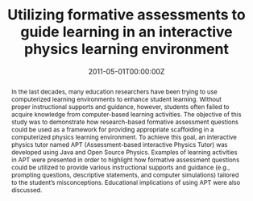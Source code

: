 ---
abstract: In the last decades, many education researchers have been trying to use computerized learning environments to enhance student learning. Without proper instructional supports and guidance, however, students often failed to acquire knowledge from computer-based learning activities. The objective of this study was to demonstrate how research-based formative assessment questions could be used as a framework for providing appropriate scaffolding in a computerized physics learning environment. To achieve this goal, an interactive physics tutor named APT (Assessment-based interactive Physics Tutor) was developed using Java and Open Source Physics. Examples of learning activities in APT were presented in order to highlight how formative assessment questions could be utilized to provide various instructional supports and guidance (e.g., prompting questions, descriptive statements, and computer simulations) tailored to the student’s misconceptions. Educational implications of using APT were also discussed.
authors: 
- admin
date: "2011-05-01T00:00:00Z"
doi: https://doi.org/10.2190/ET.39.3.c
featured: false
projects: []
publication: 'Journal of Educational Technology Systems'
publication_short: ""
publication_types:
- "2"
publishDate: "2011-05-01T00:00:00Z"
tags:
- Physics education
- Computer simulations
- Formative assessment
- Ability estimation
title: "Utilizing formative assessments to guide learning in an interactive physics learning environment"
---